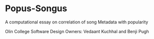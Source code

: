 # Popus-Songus
A computational essay on correlation of song Metadata with popularity

Olin College Software Design
Owners:
Vedaant Kuchhal and Benji Pugh
